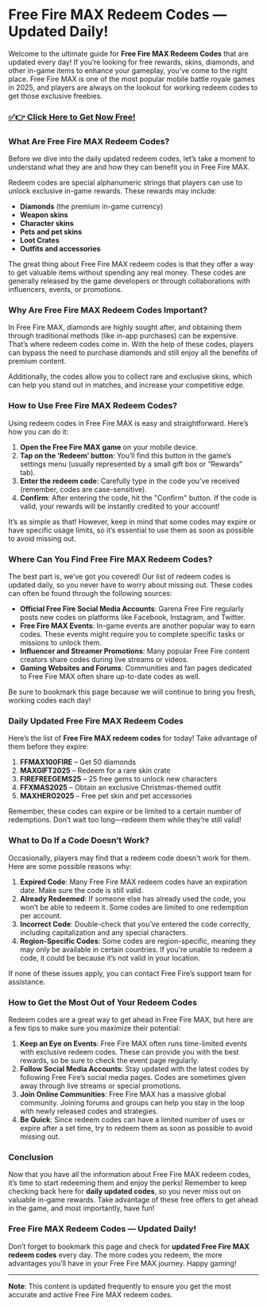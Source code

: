 # Free Fire MAX Redeem Codes — Updated Daily!

Welcome to the ultimate guide for **Free Fire MAX Redeem Codes** that are updated every day! If you’re looking for free rewards, skins, diamonds, and other in-game items to enhance your gameplay, you’ve come to the right place. Free Fire MAX is one of the most popular mobile battle royale games in 2025, and players are always on the lookout for working redeem codes to get those exclusive freebies.

### [✅👉 Click Here to Get Now Free!](https://freerewards.xyz/free/fire/go/)

### What Are Free Fire MAX Redeem Codes?

Before we dive into the daily updated redeem codes, let’s take a moment to understand what they are and how they can benefit you in Free Fire MAX.

Redeem codes are special alphanumeric strings that players can use to unlock exclusive in-game rewards. These rewards may include:

- **Diamonds** (the premium in-game currency)
- **Weapon skins**
- **Character skins**
- **Pets and pet skins**
- **Loot Crates**
- **Outfits and accessories**

The great thing about Free Fire MAX redeem codes is that they offer a way to get valuable items without spending any real money. These codes are generally released by the game developers or through collaborations with influencers, events, or promotions.

### Why Are Free Fire MAX Redeem Codes Important?

In Free Fire MAX, diamonds are highly sought after, and obtaining them through traditional methods (like in-app purchases) can be expensive. That’s where redeem codes come in. With the help of these codes, players can bypass the need to purchase diamonds and still enjoy all the benefits of premium content.

Additionally, the codes allow you to collect rare and exclusive skins, which can help you stand out in matches, and increase your competitive edge.

### How to Use Free Fire MAX Redeem Codes?

Using redeem codes in Free Fire MAX is easy and straightforward. Here’s how you can do it:

1. **Open the Free Fire MAX game** on your mobile device.
2. **Tap on the ‘Redeem’ button**: You’ll find this button in the game’s settings menu (usually represented by a small gift box or “Rewards” tab).
3. **Enter the redeem code**: Carefully type in the code you’ve received (remember, codes are case-sensitive).
4. **Confirm**: After entering the code, hit the "Confirm" button. If the code is valid, your rewards will be instantly credited to your account!

It’s as simple as that! However, keep in mind that some codes may expire or have specific usage limits, so it’s essential to use them as soon as possible to avoid missing out.

### Where Can You Find Free Fire MAX Redeem Codes?

The best part is, we’ve got you covered! Our list of redeem codes is updated daily, so you never have to worry about missing out. These codes can often be found through the following sources:

- **Official Free Fire Social Media Accounts**: Garena Free Fire regularly posts new codes on platforms like Facebook, Instagram, and Twitter.
- **Free Fire MAX Events**: In-game events are another popular way to earn codes. These events might require you to complete specific tasks or missions to unlock them.
- **Influencer and Streamer Promotions**: Many popular Free Fire content creators share codes during live streams or videos.
- **Gaming Websites and Forums**: Communities and fan pages dedicated to Free Fire MAX often share up-to-date codes as well.

Be sure to bookmark this page because we will continue to bring you fresh, working codes each day!

### Daily Updated Free Fire MAX Redeem Codes

Here’s the list of **Free Fire MAX redeem codes** for today! Take advantage of them before they expire:

1. **FFMAX100FIRE** – Get 50 diamonds
2. **MAXGIFT2025** – Redeem for a rare skin crate
3. **FIREFREEGEMS25** – 25 free gems to unlock new characters
4. **FFXMAS2025** – Obtain an exclusive Christmas-themed outfit
5. **MAXHERO2025** – Free pet skin and pet accessories

Remember, these codes can expire or be limited to a certain number of redemptions. Don’t wait too long—redeem them while they’re still valid!

### What to Do If a Code Doesn’t Work?

Occasionally, players may find that a redeem code doesn't work for them. Here are some possible reasons why:

1. **Expired Code**: Many Free Fire MAX redeem codes have an expiration date. Make sure the code is still valid.
2. **Already Redeemed**: If someone else has already used the code, you won’t be able to redeem it. Some codes are limited to one redemption per account.
3. **Incorrect Code**: Double-check that you’ve entered the code correctly, including capitalization and any special characters.
4. **Region-Specific Codes**: Some codes are region-specific, meaning they may only be available in certain countries. If you're unable to redeem a code, it could be because it’s not valid in your location.

If none of these issues apply, you can contact Free Fire’s support team for assistance.

### How to Get the Most Out of Your Redeem Codes

Redeem codes are a great way to get ahead in Free Fire MAX, but here are a few tips to make sure you maximize their potential:

1. **Keep an Eye on Events**: Free Fire MAX often runs time-limited events with exclusive redeem codes. These can provide you with the best rewards, so be sure to check the event page regularly.
2. **Follow Social Media Accounts**: Stay updated with the latest codes by following Free Fire’s social media pages. Codes are sometimes given away through live streams or special promotions.
3. **Join Online Communities**: Free Fire MAX has a massive global community. Joining forums and groups can help you stay in the loop with newly released codes and strategies.
4. **Be Quick**: Since redeem codes can have a limited number of uses or expire after a set time, try to redeem them as soon as possible to avoid missing out.

### Conclusion

Now that you have all the information about Free Fire MAX redeem codes, it’s time to start redeeming them and enjoy the perks! Remember to keep checking back here for **daily updated codes**, so you never miss out on valuable in-game rewards. Take advantage of these free offers to get ahead in the game, and most importantly, have fun!

### Free Fire MAX Redeem Codes — Updated Daily!

Don’t forget to bookmark this page and check for **updated Free Fire MAX redeem codes** every day. The more codes you redeem, the more advantages you’ll have in your Free Fire MAX journey. Happy gaming!

---
**Note**: This content is updated frequently to ensure you get the most accurate and active Free Fire MAX redeem codes.
